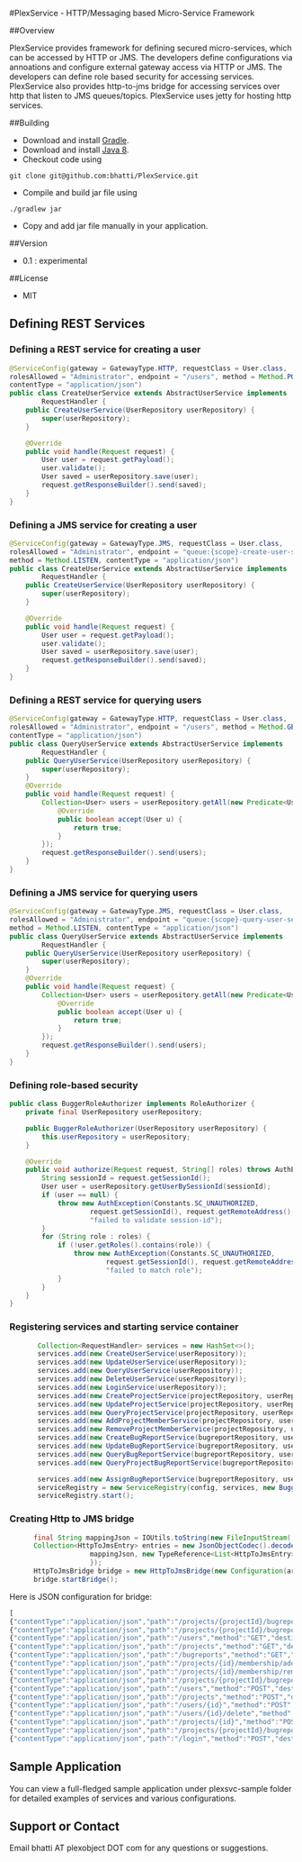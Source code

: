 #PlexService - HTTP/Messaging based Micro-Service Framework

##Overview

PlexService provides framework for defining secured micro-services, which can be accessed by HTTP or JMS. The developers define configurations via annoations and configure external gateway access via HTTP or JMS. The developers can define role based security for accessing services. PlexService also provides http-to-jms bridge for accessing services over http that listen to JMS queues/topics. PlexService uses jetty for hosting http services. 



##Building
 - Download and install <a href="http://www.gradle.org/downloads">Gradle</a>.
 - Download and install <a href="http://www.oracle.com/technetwork/java/javase/downloads/jdk8-downloads-2133151.html">Java 8</a>.
 - Checkout code using 

```
git clone git@github.com:bhatti/PlexService.git
```

 - Compile and build jar file using

```
./gradlew jar
```
 
 - Copy and add jar file manually in your application.


##Version
 - 0.1 : experimental
 
##License
 - MIT

## Defining REST Services

### Defining a REST service for creating a user
```java 
@ServiceConfig(gateway = GatewayType.HTTP, requestClass = User.class, 
rolesAllowed = "Administrator", endpoint = "/users", method = Method.POST, 
contentType = "application/json")
public class CreateUserService extends AbstractUserService implements
        RequestHandler {
    public CreateUserService(UserRepository userRepository) {
        super(userRepository);
    }

    @Override
    public void handle(Request request) {
        User user = request.getPayload();
        user.validate();
        User saved = userRepository.save(user);
        request.getResponseBuilder().send(saved);
    }
}
```

### Defining a JMS service for creating a user
```java 
@ServiceConfig(gateway = GatewayType.JMS, requestClass = User.class, 
rolesAllowed = "Administrator", endpoint = "queue:{scope}-create-user-service-queue", 
method = Method.LISTEN, contentType = "application/json")
public class CreateUserService extends AbstractUserService implements
        RequestHandler {
    public CreateUserService(UserRepository userRepository) {
        super(userRepository);
    }

    @Override
    public void handle(Request request) {
        User user = request.getPayload();
        user.validate();
        User saved = userRepository.save(user);
        request.getResponseBuilder().send(saved);
    }
}
```


### Defining a REST service for querying users
```java 
@ServiceConfig(gateway = GatewayType.HTTP, requestClass = User.class, 
rolesAllowed = "Administrator", endpoint = "/users", method = Method.GET, 
contentType = "application/json")
public class QueryUserService extends AbstractUserService implements
        RequestHandler {
    public QueryUserService(UserRepository userRepository) {
        super(userRepository);
    }
    @Override
    public void handle(Request request) {
        Collection<User> users = userRepository.getAll(new Predicate<User>() {
            @Override
            public boolean accept(User u) {
                return true;
            }
        });
        request.getResponseBuilder().send(users);
    }
}
```


### Defining a JMS service for querying users
```java 
@ServiceConfig(gateway = GatewayType.JMS, requestClass = User.class, 
rolesAllowed = "Administrator", endpoint = "queue:{scope}-query-user-service-queue", 
method = Method.LISTEN, contentType = "application/json")
public class QueryUserService extends AbstractUserService implements
        RequestHandler {
    public QueryUserService(UserRepository userRepository) {
        super(userRepository);
    }
    @Override
    public void handle(Request request) {
        Collection<User> users = userRepository.getAll(new Predicate<User>() {
            @Override
            public boolean accept(User u) {
                return true;
            }
        });
        request.getResponseBuilder().send(users);
    }
}
```


### Defining role-based security
```java 
public class BuggerRoleAuthorizer implements RoleAuthorizer {
    private final UserRepository userRepository;

    public BuggerRoleAuthorizer(UserRepository userRepository) {
        this.userRepository = userRepository;
    }

    @Override
    public void authorize(Request request, String[] roles) throws AuthException {
        String sessionId = request.getSessionId();
        User user = userRepository.getUserBySessionId(sessionId);
        if (user == null) {
            throw new AuthException(Constants.SC_UNAUTHORIZED,
                    request.getSessionId(), request.getRemoteAddress(),
                    "failed to validate session-id");
        }
        for (String role : roles) {
            if (!user.getRoles().contains(role)) {
                throw new AuthException(Constants.SC_UNAUTHORIZED,
                        request.getSessionId(), request.getRemoteAddress(),
                        "failed to match role");
            }
        }
    }
}
```


### Registering services and starting service container
```java 
       Collection<RequestHandler> services = new HashSet<>();
       services.add(new CreateUserService(userRepository));
       services.add(new UpdateUserService(userRepository));
       services.add(new QueryUserService(userRepository));
       services.add(new DeleteUserService(userRepository));
       services.add(new LoginService(userRepository));
       services.add(new CreateProjectService(projectRepository, userRepository));
       services.add(new UpdateProjectService(projectRepository, userRepository));
       services.add(new QueryProjectService(projectRepository, userRepository));
       services.add(new AddProjectMemberService(projectRepository, userRepository));
       services.add(new RemoveProjectMemberService(projectRepository, userRepository));
       services.add(new CreateBugReportService(bugreportRepository, userRepository));
       services.add(new UpdateBugReportService(bugreportRepository, userRepository));
       services.add(new QueryBugReportService(bugreportRepository, userRepository));
       services.add(new QueryProjectBugReportService(bugreportRepository, userRepository));

       services.add(new AssignBugReportService(bugreportRepository, userRepository));
       serviceRegistry = new ServiceRegistry(config, services, new BuggerRoleAuthorizer(userRepository));
       serviceRegistry.start();

```


### Creating Http to JMS bridge
```java 
      final String mappingJson = IOUtils.toString(new FileInputStream( args[1]));
      Collection<HttpToJmsEntry> entries = new JsonObjectCodec().decode(
                    mappingJson, new TypeReference<List<HttpToJmsEntry>>() {
                    });
      HttpToJmsBridge bridge = new HttpToJmsBridge(new Configuration(args[0]), entries);
      bridge.startBridge();
```

Here is JSON configuration for bridge:
```javascript 
[
{"contentType":"application/json","path":"/projects/{projectId}/bugreports/{id}/assign","method":"POST","destination":"queue:{scope}-assign-bugreport-service-queue","timeoutSecs":30},
{"contentType":"application/json","path":"/projects/{projectId}/bugreports","method":"GET","destination":"queue:{scope}-query-project-bugreport-service-queue","timeoutSecs":30},
{"contentType":"application/json","path":"/users","method":"GET","destination":"queue:{scope}-query-user-service-queue","timeoutSecs":30},
{"contentType":"application/json","path":"/projects","method":"GET","destination":"queue:{scope}-query-projects-service","timeoutSecs":30},
{"contentType":"application/json","path":"/bugreports","method":"GET","destination":"queue:{scope}-bugreports-service-queue","timeoutSecs":30},
{"contentType":"application/json","path":"/projects/{id}/membership/add","method":"POST","destination":"queue:{scope}-add-project-member-service-queue","timeoutSecs":30},
{"contentType":"application/json","path":"/projects/{id}/membership/remove","method":"POST","destination":"queue:{scope}-remove-project-member-service-queue","timeoutSecs":30},
{"contentType":"application/json","path":"/projects/{projectId}/bugreports","method":"POST","destination":"queue:{scope}-create-bugreport-service-queue","timeoutSecs":30},
{"contentType":"application/json","path":"/users","method":"POST","destination":"queue:{scope}-create-user-service-queue","timeoutSecs":30},
{"contentType":"application/json","path":"/projects","method":"POST","destination":"queue:{scope}-create-projects-service-queue","timeoutSecs":30},
{"contentType":"application/json","path":"/users/{id}","method":"POST","destination":"queue:{scope}-update-user-service-queue","timeoutSecs":30},
{"contentType":"application/json","path":"/users/{id}/delete","method":"POST","destination":"queue:{scope}-delete-user-service-queue","timeoutSecs":30},
{"contentType":"application/json","path":"/projects/{id}","method":"POST","destination":"queue:{scope}-update-project-service-queue","timeoutSecs":30},
{"contentType":"application/json","path":"/projects/{projectId}/bugreports/{id}","method":"POST","destination":"queue:{scope}-update-bugreport-service-queue","timeoutSecs":30},
{"contentType":"application/json","path":"/login","method":"POST","destination":"queue:{scope}-login-service-queue","timeoutSecs":30}]
```

## Sample Application
You can view a full-fledged sample application under plexsvc-sample folder for detailed examples of services and various configurations.

## Support or Contact
  Email bhatti AT plexobject DOT com for any questions or suggestions.



